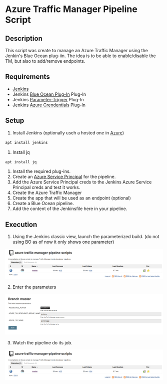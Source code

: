 # Azure Traffic Manager Pipeline Script

## Description

This script was create to manage an Azure Traffic Manager using the Jenkin's Blue Ocean plug-iin.   The idea is to be able to enable/disable the TM, but also to add/remove endpoints.

## Requirements

- [Jenkins](https://jenkins.io/)
- Jenkins [Blue Ocean Plug-In](https://plugins.jenkins.io/blueocean) Plug-In
- Jenkins [Parameter-Trigger](https://plugins.jenkins.io/parameterized-trigger) Plug-In
- Jenkins [Azure Crendentials](https://plugins.jenkins.io/azure-credentials) Plug-In

## Setup

1. Install Jenkins (optionally useh a hosted one in [Azure](https://azure.microsoft.com/en-us/blog/jenkins-on-azure-from-zero-to-hero/))

``` bash
apt install jenkins
```

1. Install jq

``` bash
apt install jq
```

1. Install the required plug-ins.
1. Create an [Azure Service Principal](https://docs.microsoft.com/en-us/azure/azure-resource-manager/resource-group-create-service-principal-portal#get-application-id-and-authentication-key) for the pipeline.
1. Add the Azure Service Principal creds to the Jenkins Azure Service Principal creds and test it works.
1. Create the Azure Traffic Manager
1. Create the app that will be used as an endpoint (optional)
1. Create a Blue Ocean pipeline.
1. Add the content of the Jenkinsfile here in your pipeline.

## Execution

1. Using the Jenkins  classic view, launch the parameterized build. (do not using BO as of now it only shows one parameter)

![alt Jenkins build](images/jbuild.png)

2. Enter the parameters

![alt Jenkins build](images/jparemeter.png)

3. Watch the pipeline do its job.

![alt Jenkins build](images/jbuild.png)
